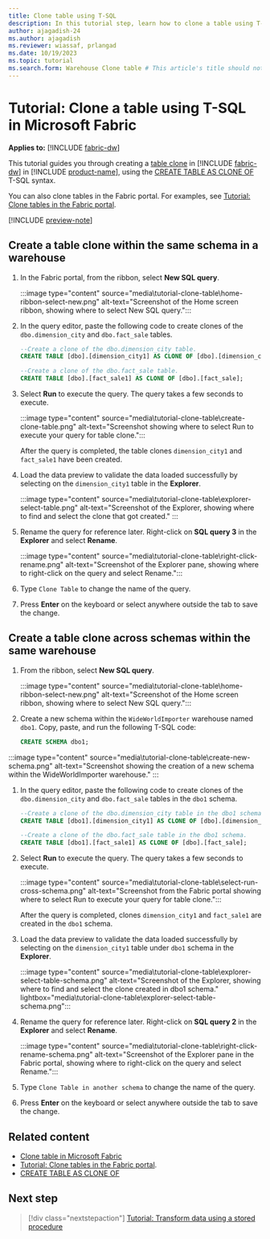 ```yaml
---
title: Clone table using T-SQL
description: In this tutorial step, learn how to clone a table using T-SQL in a warehouse in Microsoft Fabric.
author: ajagadish-24
ms.author: ajagadish
ms.reviewer: wiassaf, prlangad
ms.date: 10/19/2023
ms.topic: tutorial
ms.search.form: Warehouse Clone table # This article's title should not change. If so, contact engineering.
---
```

# Tutorial: Clone a table using T-SQL in Microsoft Fabric

**Applies to:** [!INCLUDE [fabric-dw](includes/applies-to-version/fabric-dw.md)]

This tutorial guides you through creating a [table clone](clone-table.md) in [!INCLUDE [fabric-dw](includes/fabric-dw.md)] in [!INCLUDE [product-name](../includes/product-name.md)], using the [CREATE TABLE AS CLONE OF](/sql/t-sql/statements/create-table-as-clone-of-transact-sql?view=fabric&preserve-view=true) T-SQL syntax.

You can also clone tables in the Fabric portal. For examples, see [Tutorial: Clone tables in the Fabric portal](tutorial-clone-table-portal.md).

[!INCLUDE [preview-note](../includes/preview-note.md)]

## Create a table clone within the same schema in a warehouse

1. In the Fabric portal, from the ribbon, select **New SQL query**.

   :::image type="content" source="media\tutorial-clone-table\home-ribbon-select-new.png" alt-text="Screenshot of the Home screen ribbon, showing where to select New SQL query.":::

1. In the query editor, paste the following code to create clones of the `dbo.dimension_city` and `dbo.fact_sale` tables.

   ```sql
   --Create a clone of the dbo.dimension_city table.
   CREATE TABLE [dbo].[dimension_city1] AS CLONE OF [dbo].[dimension_city];
   
   --Create a clone of the dbo.fact_sale table.
   CREATE TABLE [dbo].[fact_sale1] AS CLONE OF [dbo].[fact_sale];
   ```

1. Select **Run** to execute the query. The query takes a few seconds to execute.

   :::image type="content" source="media\tutorial-clone-table\create-clone-table.png" alt-text="Screenshot showing where to select Run to execute your query for table clone.":::

   After the query is completed, the table clones `dimension_city1` and `fact_sale1` have been created.

1. Load the data preview to validate the data loaded successfully by selecting on the `dimension_city1` table in the **Explorer**.

   :::image type="content" source="media\tutorial-clone-table\explorer-select-table.png" alt-text="Screenshot of the Explorer, showing where to find and select the clone that got created." :::

1. Rename the query for reference later. Right-click on **SQL query 3** in the **Explorer** and select **Rename**.

   :::image type="content" source="media\tutorial-clone-table\right-click-rename.png" alt-text="Screenshot of the Explorer pane, showing where to right-click on the query and select Rename.":::

1. Type `Clone Table` to change the name of the query.

1. Press **Enter** on the keyboard or select anywhere outside the tab to save the change.

## Create a table clone across schemas within the same warehouse

1. From the ribbon, select **New SQL query**.

   :::image type="content" source="media\tutorial-clone-table\home-ribbon-select-new.png" alt-text="Screenshot of the Home screen ribbon, showing where to select New SQL query.":::

1. Create a new schema within the `WideWorldImporter` warehouse named `dbo1`. Copy, paste, and run the following T-SQL code:

   ```sql
   CREATE SCHEMA dbo1;
   ```

  :::image type="content" source="media\tutorial-clone-table\create-new-schema.png" alt-text="Screenshot showing the creation of a new schema within the WideWorldImporter warehouse."  :::

1. In the query editor, paste the following code to create clones of the `dbo.dimension_city` and `dbo.fact_sale` tables in the `dbo1` schema.

   ```sql
   --Create a clone of the dbo.dimension_city table in the dbo1 schema.
   CREATE TABLE [dbo1].[dimension_city1] AS CLONE OF [dbo].[dimension_city];
   
   --Create a clone of the dbo.fact_sale table in the dbo1 schema.
   CREATE TABLE [dbo1].[fact_sale1] AS CLONE OF [dbo].[fact_sale];
   ```

1. Select **Run** to execute the query. The query takes a few seconds to execute.

   :::image type="content" source="media\tutorial-clone-table\select-run-cross-schema.png" alt-text="Screenshot from the Fabric portal showing where to select Run to execute your query for table clone.":::

   After the query is completed, clones `dimension_city1` and `fact_sale1` are created in the `dbo1` schema.

1. Load the data preview to validate the data loaded successfully by selecting on the `dimension_city1` table under `dbo1` schema in the **Explorer**.

   :::image type="content" source="media\tutorial-clone-table\explorer-select-table-schema.png" alt-text="Screenshot of the Explorer, showing where to find and select the clone created in dbo1 schema." lightbox="media\tutorial-clone-table\explorer-select-table-schema.png":::

1. Rename the query for reference later. Right-click on **SQL query 2** in the **Explorer** and select **Rename**.

   :::image type="content" source="media\tutorial-clone-table\right-click-rename-schema.png" alt-text="Screenshot of the Explorer pane in the Fabric portal, showing where to right-click on the query and select Rename.":::

1. Type `Clone Table in another schema` to change the name of the query.

1. Press **Enter** on the keyboard or select anywhere outside the tab to save the change.

## Related content

- [Clone table in Microsoft Fabric](clone-table.md)
- [Tutorial: Clone tables in the Fabric portal](tutorial-clone-table-portal.md).
- [CREATE TABLE AS CLONE OF](/sql/t-sql/statements/create-table-as-clone-of-transact-sql?view=fabric&preserve-view=true)

## Next step

> [!div class="nextstepaction"]
> [Tutorial: Transform data using a stored procedure](tutorial-transform-data.md)
